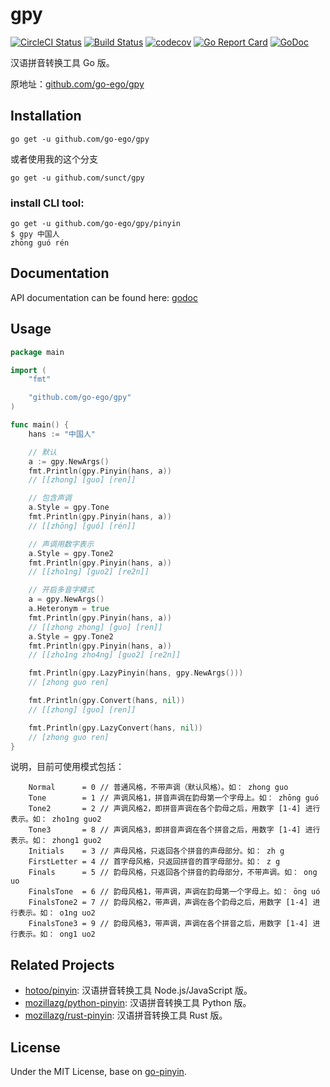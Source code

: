 # gpy

[![CircleCI Status](https://circleci.com/gh/go-ego/gpy.svg?style=shield)](https://circleci.com/gh/go-ego/gpy)
[![Build Status](https://travis-ci.org/go-ego/gpy.svg?branch=master)](https://travis-ci.org/go-ego/gpy)<!-- [![Coverage Status](https://coveralls.io/repos/gtihub.com/go-ego/gpy/badge.svg?branch=master)](https://coveralls.io/r/github.com/go-ego/gpy?branch=master) -->
[![codecov](https://codecov.io/gh/go-ego/gpy/branch/master/graph/badge.svg)](https://codecov.io/gh/go-ego/gpy)
[![Go Report Card](https://goreportcard.com/badge/github.com/go-ego/gpy)](https://goreportcard.com/report/github.com/go-ego/gpy)
[![GoDoc](https://godoc.org/github.com/go-ego/gpy?status.svg)](https://godoc.org/github.com/go-ego/gpy)

汉语拼音转换工具 Go 版。

原地址：[github.com/go-ego/gpy](github.com/go-ego/gpy)

## Installation

```
go get -u github.com/go-ego/gpy
```
或者使用我的这个分支
```
go get -u github.com/sunct/gpy
```
### install CLI tool:

```
go get -u github.com/go-ego/gpy/pinyin
$ gpy 中国人
zhōng guó rén
```


## Documentation

API documentation can be found here:
[godoc](https://godoc.org/github.com/go-ego/gpy)


## Usage

```go
package main

import (
	"fmt"

	"github.com/go-ego/gpy"
)

func main() {
	hans := "中国人"

	// 默认
	a := gpy.NewArgs()
	fmt.Println(gpy.Pinyin(hans, a))
	// [[zhong] [guo] [ren]]

	// 包含声调
	a.Style = gpy.Tone
	fmt.Println(gpy.Pinyin(hans, a))
	// [[zhōng] [guó] [rén]]

	// 声调用数字表示
	a.Style = gpy.Tone2
	fmt.Println(gpy.Pinyin(hans, a))
	// [[zho1ng] [guo2] [re2n]]

	// 开启多音字模式
	a = gpy.NewArgs()
	a.Heteronym = true
	fmt.Println(gpy.Pinyin(hans, a))
	// [[zhong zhong] [guo] [ren]]
	a.Style = gpy.Tone2
	fmt.Println(gpy.Pinyin(hans, a))
	// [[zho1ng zho4ng] [guo2] [re2n]]

	fmt.Println(gpy.LazyPinyin(hans, gpy.NewArgs()))
	// [zhong guo ren]

	fmt.Println(gpy.Convert(hans, nil))
	// [[zhong] [guo] [ren]]

	fmt.Println(gpy.LazyConvert(hans, nil))
	// [zhong guo ren]
}
```

说明，目前可使用模式包括：
```$xslt
    Normal      = 0 // 普通风格，不带声调（默认风格）。如： zhong guo
	Tone        = 1 // 声调风格1，拼音声调在韵母第一个字母上。如： zhōng guó
	Tone2       = 2 // 声调风格2，即拼音声调在各个韵母之后，用数字 [1-4] 进行表示。如： zho1ng guo2
	Tone3       = 8 // 声调风格3，即拼音声调在各个拼音之后，用数字 [1-4] 进行表示。如： zhong1 guo2
	Initials    = 3 // 声母风格，只返回各个拼音的声母部分。如： zh g
	FirstLetter = 4 // 首字母风格，只返回拼音的首字母部分。如： z g
	Finals      = 5 // 韵母风格，只返回各个拼音的韵母部分，不带声调。如： ong uo
	FinalsTone  = 6 // 韵母风格1，带声调，声调在韵母第一个字母上。如： ōng uó
	FinalsTone2 = 7 // 韵母风格2，带声调，声调在各个韵母之后，用数字 [1-4] 进行表示。如： o1ng uo2
	FinalsTone3 = 9 // 韵母风格3，带声调，声调在各个拼音之后，用数字 [1-4] 进行表示。如： ong1 uo2
```

## Related Projects

* [hotoo/pinyin](https://github.com/hotoo/pinyin): 汉语拼音转换工具 Node.js/JavaScript 版。
* [mozillazg/python-pinyin](https://github.com/mozillazg/python-pinyin): 汉语拼音转换工具 Python 版。
* [mozillazg/rust-pinyin](https://github.com/mozillazg/rust-pinyin): 汉语拼音转换工具 Rust 版。


## License

Under the MIT License, base on [go-pinyin](https://github.com/mozillazg/go-pinyin).
